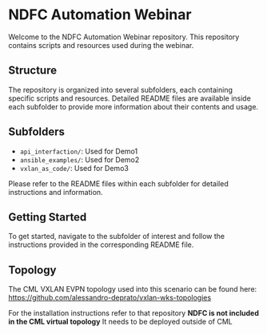 # NDFC Automation Webinar

Welcome to the NDFC Automation Webinar repository. This repository contains scripts and resources used during the webinar.

## Structure

The repository is organized into several subfolders, each containing specific scripts and resources. Detailed README files are available inside each subfolder to provide more information about their contents and usage.

## Subfolders

- `api_interfaction/`: Used for Demo1
- `ansible_examples/`: Used for Demo2
- `vxlan_as_code/`: Used for Demo3

Please refer to the README files within each subfolder for detailed instructions and information.

## Getting Started

To get started, navigate to the subfolder of interest and follow the instructions provided in the corresponding README file.

## Topology

The CML VXLAN EVPN topology used into this scenario can be found here: https://github.com/alessandro-deprato/vxlan-wks-topologies

For the installation instructions refer to that repository
**NDFC is not included in the CML virtual topology**  It needs to be deployed outside of CML